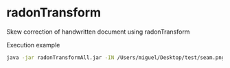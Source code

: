 # radonTransform
Skew correction of handwritten document using radonTransform

Execution example
```bash
java -jar radonTransformAll.jar -IN /Users/miguel/Desktop/test/seam.png -OUT /Users/miguel/Desktop/test/seamR.png -JAR_ROTATE /Volumes/HDD/NetBeansProjects/Herramientas/3012_rotateImage/dist/3012_rotateImage.jar
```
